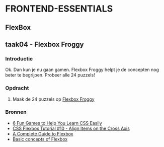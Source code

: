 # FRONTEND-ESSENTIALS

## FlexBox

## taak04 - Flexbox Froggy

### Introductie

Ok. Dan kun je nu gaan gamen. Flexbox Froggy helpt je de concepten nog beter te begrijpen. Probeer alle 24 puzzels!

### Opdracht

1. Maak de 24 puzzels op [Flexbox Froggy](https://flexboxfroggy.com/#nl)

### Bronnen

- [6 Fun Games to Help You Learn CSS Easily](https://www.maketecheasier.com/games-learn-css/)
- [CSS Flexbox Tutorial #10 - Align Items on the Cross Axis](https://www.youtube.com/watch?v=WY2itpeUK7Q)
- [A Complete Guide to Flexbox](https://css-tricks.com/snippets/css/a-guide-to-flexbox/)
- [Basic concepts of Flexbox](https://developer.mozilla.org/en-US/docs/Web/CSS/CSS_Flexible_Box_Layout/Basic_Concepts_of_Flexbox)
